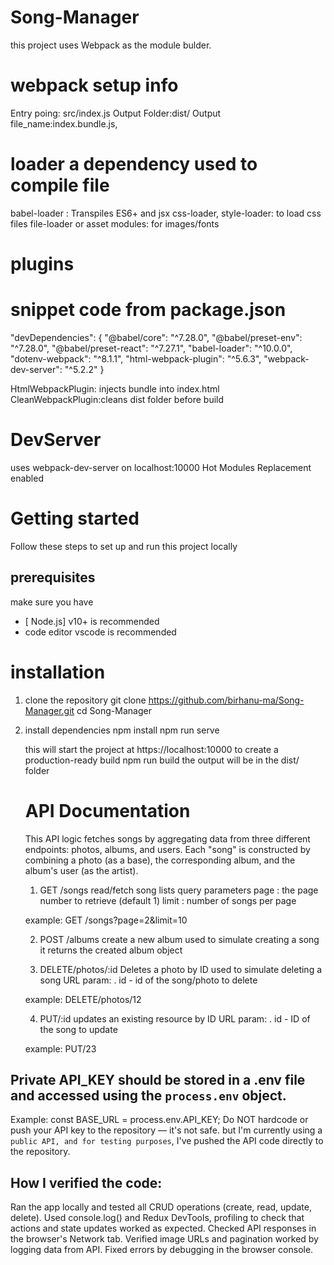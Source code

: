 # Song-Manager

this project uses Webpack as the module bulder.

# webpack setup info

Entry poing: src/index.js
Output Folder:dist/
Output file_name:index.bundle.js,

# loader a dependency used to compile file

babel-loader : Transpiles ES6+ and jsx
css-loader, style-loader: to load css files
file-loader or asset modules: for images/fonts

# plugins

# snippet code from package.json

"devDependencies": {
"@babel/core": "^7.28.0",
"@babel/preset-env": "^7.28.0",
"@babel/preset-react": "^7.27.1",
"babel-loader": "^10.0.0",
"dotenv-webpack": "^8.1.1",
"html-webpack-plugin": "^5.6.3",
"webpack-dev-server": "^5.2.2"
}

HtmlWebpackPlugin: injects bundle into index.html
CleanWebpackPlugin:cleans dist folder before build

# DevServer

uses webpack-dev-server on localhost:10000
Hot Modules Replacement enabled

# Getting started

Follow these steps to set up and run this project locally

## prerequisites

make sure you have

- [ Node.js] v10+ is recommended
- code editor vscode is recommended

# installation

1. clone the repository
   git clone https://github.com/birhanu-ma/Song-Manager.git
   cd Song-Manager
2. install dependencies
   npm install
   npm run serve

   this will start the project at https://localhost:10000
   to create a production-ready build
   npm run build
   the output will be in the dist/ folder

   # API Documentation

   This API logic fetches songs by aggregating data from three different endpoints: photos, albums, and users. Each "song" is constructed by combining a photo (as a base), the corresponding album, and the album's user (as the artist).

   1. GET /songs
      read/fetch song lists
      query parameters
      page : the page number to retrieve (default 1)
      limit : number of songs per page

   example:
   GET /songs?page=2&limit=10

   2. POST /albums
      create a new album used to simulate creating a song
      it returns the created album object

   3. DELETE/photos/:id
      Deletes a photo by ID used to simulate deleting a song
      URL param:
      . id - id of the song/photo to delete

   example:
   DELETE/photos/12

   4. PUT/:id
      updates an existing resource by ID
      URL param:
      . id - ID of the song to update

   example:
   PUT/23

## Private API_KEY should be stored in a .env file and accessed using the `process.env` object.

Example: const BASE_URL = process.env.API_KEY;
Do NOT hardcode or push your API key to the repository — it's not safe.
but I'm currently using a `public API, and for testing purposes`, I've pushed the API code directly to the repository.

## How I verified the code:

Ran the app locally and tested all CRUD operations (create, read, update, delete).
Used console.log() and Redux DevTools, profiling to check that actions and state updates worked as expected.
Checked API responses in the browser's Network tab.
Verified image URLs and pagination worked by logging data from API.
Fixed errors by debugging in the browser console.
